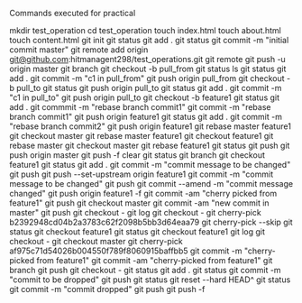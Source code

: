 Commands executed for practical

mkdir test_operation
cd test_operation
touch index.html
touch about.html
touch content.html
git init
git status
git add .
git status
git commit -m "initial commit master"
git remote add origin git@github.com:hitmanagent298/test_operations.git
git remote 
git push -u origin master
git branch
git checkout -b pull_from
git status
ls
git status
git add .
git commit -m "c1 in pull_from"
git push origin pull_from
git checkout -b pull_to
git status
git push origin pull_to
git status
git add .
git commit -m  "c1 in pull_to"
git push origin pull_to
git checkout -b feature1
git status
git add .
git commmit -m "rebase branch commit1"
git commit -m "rebase branch commit1"
git push origin feature1
git status
git add .
git commit -m "rebase branch commit2"
git push origin feature1
git rebase master feature1
git checkout master
git rebase master feature1
git checkout feature1
git rebase master
git checkout master
git rebase feature1
git status
git push
git push origin master
git push -f
clear
git status
git branch
git checkout feature1 
git status
git add .
git commit -m "commit message to be changed"
git push
git push --set-upstream origin feature1
git commit -m "commit message to be changed"
git push
git commit --amend -m "commit message changed"
git push origin feature1 -f
git commit -am "cherry picked from feature1"
git push 
git checkout master
git commit -am "new commit in master"
git push 
git checkout -
git log
git checkout -
git cherry-pick b2392948cd04b2a3783c62f2098b5bb3d64eaa79
git cherry-pick --skip
git status
git checkout feature1
git status
git checkout feature1
git log
git checkout -
git checkout master
git cherry-pick af975c71d54026b004550f789f8060915baffbb5
git commit -m  "cherry-picked from feature1"
git commit -am  "cherry-picked from feature1"
git branch
git push
git checkout -
git status
git add .
git status
git commit -m "commit to be dropped"
git push
git status
git reset --hard HEAD^
git status
git commit -m "commit dropped"
git push
git push -f
